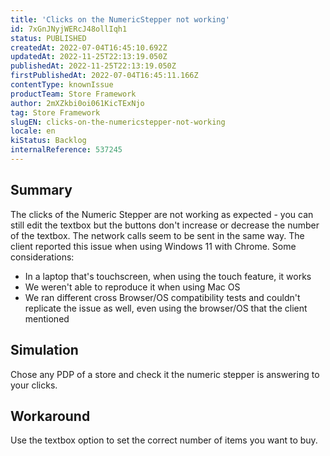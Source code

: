```yaml
---
title: 'Clicks on the NumericStepper not working'
id: 7xGnJNyjWERcJ48ollIqh1
status: PUBLISHED
createdAt: 2022-07-04T16:45:10.692Z
updatedAt: 2022-11-25T22:13:19.050Z
publishedAt: 2022-11-25T22:13:19.050Z
firstPublishedAt: 2022-07-04T16:45:11.166Z
contentType: knownIssue
productTeam: Store Framework
author: 2mXZkbi0oi061KicTExNjo
tag: Store Framework
slugEN: clicks-on-the-numericstepper-not-working
locale: en
kiStatus: Backlog
internalReference: 537245
---
```


## Summary


The clicks of the Numeric Stepper are not working as expected - you can still edit the textbox but the buttons don't increase or decrease the number of the textbox. The network calls seem to be sent in the same way. The client reported this issue when using Windows 11 with Chrome. Some considerations:


- In a laptop that's touchscreen, when using the touch feature, it works
- We weren't able to reproduce it when using Mac OS
- We ran different cross Browser/OS compatibility tests and couldn't replicate the issue as well, even using the browser/OS that the client mentioned



## Simulation


Chose any PDP of a store and check it the numeric stepper is answering to your clicks.



## Workaround


Use the textbox option to set the correct number of items you want to buy.

